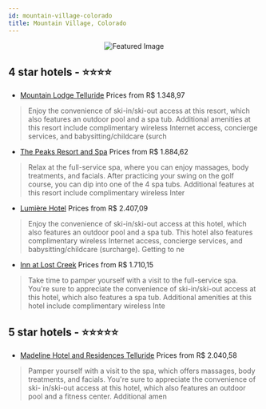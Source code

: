 ```yaml
---
id: mountain-village-colorado
title: Mountain Village, Colorado
---
```


<center><img src="https://i.travelapi.com/hotels/3000000/2410000/2401000/2400901/fcbd421a_z.jpg" alt="Featured Image" /></center>


##  4 star hotels - ⭐️⭐️⭐️⭐️

-    [Mountain Lodge Telluride](https://us.hurb.com/hotels/mountain-village/mountain-lodge-telluride-JNP-JP058060?cmp=18055) Prices from R$ 1.348,97
   > Enjoy the convenience of ski-in/ski-out access at this resort, which also features an outdoor pool and a spa tub. Additional amenities at this resort include complimentary wireless Internet access, concierge services, and babysitting/childcare (surch
-    [The Peaks Resort and Spa](https://us.hurb.com/hotels/mountain-village/the-peaks-resort-and-spa-JNP-JP915068?cmp=18055) Prices from R$ 1.884,62
   > Relax at the full-service spa, where you can enjoy massages, body treatments, and facials. After practicing your swing on the golf course, you can dip into one of the 4 spa tubs. Additional features at this resort include complimentary wireless Inter
-    [Lumière Hotel](https://us.hurb.com/hotels/mountain-village/lumiere-hotel-JNP-JP148855?cmp=18055) Prices from R$ 2.407,09
   > Enjoy the convenience of ski-in/ski-out access at this hotel, which also features an outdoor pool and a spa tub. This hotel also features complimentary wireless Internet access, concierge services, and babysitting/childcare (surcharge). Getting to ne
-    [Inn at Lost Creek](https://us.hurb.com/hotels/mountain-village/inn-at-lost-creek-JNP-JP186306?cmp=18055) Prices from R$ 1.710,15
   > Take time to pamper yourself with a visit to the full-service spa. You're sure to appreciate the convenience of ski-in/ski-out access at this hotel, which also features a spa tub. Additional amenities at this hotel include complimentary wireless Inte

##  5 star hotels - ⭐️⭐️⭐️⭐️⭐️

-    [Madeline Hotel and Residences Telluride](https://us.hurb.com/hotels/mountain-village/madeline-hotel-and-residences-telluride-JNP-JP223635?cmp=18055) Prices from R$ 2.040,58
   > Pamper yourself with a visit to the spa, which offers massages, body treatments, and facials. You're sure to appreciate the convenience of ski- in/ski-out access at this hotel, which also features an outdoor pool and a fitness center. Additional amen
